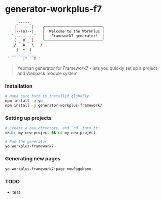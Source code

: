 # generator-workplus-f7

```bash
     _-----_     
    |       |    ╭──────────────────────────╮
    |--(o)--|    │  Welcome to the WorkPlus │
   `---------´   │   Framework7 generator!  │
    ( _´U`_ )    ╰──────────────────────────╯
    /___A___\   /
     |  ~  |     
   __'.___.'__   
 ´   `  |° ´ Y ` 
 ```
 
 > Yeoman generator for Framework7 - lets you quickly set up a project and Webpack module system.

 
### Installation

```bash
# Make sure both is installed globally
npm install -g yo
npm install -g generator-workplus-framework7
```

### Setting up projects

```bash
# Create a new directory, and `cd` into it:
mkdir my-new-project && cd my-new-project

# Run the generator
yo workplus-framework7
```

### Generating new pages

```bash
yo workplus-framework7:page newPageName
```

### TODO

* test
